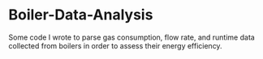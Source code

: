 # Boiler-Data-Analysis

Some code I wrote to parse gas consumption, flow rate, and runtime data collected from boilers in order to assess their energy efficiency. 
